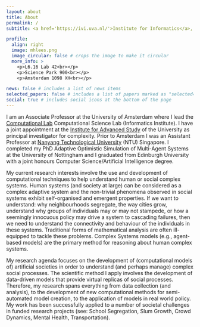 ```yaml
---
layout: about
title: About
permalink: /
subtitle: <a href='https://ivi.uva.nl/'>Institute for Informatics</a>, <a href='https://ias.uva.nl/'>Institute for Advanced Study</a>

profile:
  align: right
  image: mhlees.png
  image_circular: false # crops the image to make it circular
  more_info: >
    <p>L6.16 Lab 42<br></p>
    <p>Science Park 900<br></p>
    <p>Amsterdam 1098 XH<br></p>

news: false # includes a list of news items
selected_papers: false # includes a list of papers marked as "selected={true}"
social: true # includes social icons at the bottom of the page
---
```


I am an Associate Professor at the University of Amsterdam where I lead the [Computational Lab](https://uva.computationalscience.nl/)
Computational Science Lab (Informatics Institute). I have a joint appointment at the [Institute for Advanced Study](https://ias.uva.nl) of the University as principal investigator for complexity. Prior to Amsterdam I was an Assistant Professor at [Nanyang Technological University](https://www.ntu.edu.sg/) (NTU) Singapore. I completed my PhD Adaptive Optimistic Simulation of Multi-Agent Systems at the University of Nottingham and I graduated from Edinburgh University with a joint honours Computer Science/Artificial Intelligence degree.

My current research interests involve the use and development of computational techniques to help understand human or social complex systems. Human systems (and society at large) can be considered as a complex adaptive system and the non-trivial phenomena observed in social systems exhibit self-organised and emergent properties. If we want to understand: why neighbourhoods segregate, the way cities grow, understand why groups of individuals may or may not stampede, or how a seemingly innocuous policy may drive a system to cascading failures, then we need to understand the connectivity and behaviour of the individuals in these systems. Traditional forms of mathematical analysis are often ill- equipped to tackle these problems. Complex Systems models (e.g., agent-based models) are the primary method for reasoning about human complex systems.

My research agenda focuses on the development of (computational models of) artificial societies in order to understand (and perhaps manage) complex social processes. The scientific method I apply involves the development of data-driven models that provide virtual replicas of social processes. Therefore, my research spans everything from data collection (and analysis), to the development of new computational methods for semi-automated model creation, to the application of models in real world policy. My work has been successfully applied to a number of societal challenges in funded research projects (see: School Segregation, Slum Growth, Crowd Dynamics, Mental Health, Transportation).
